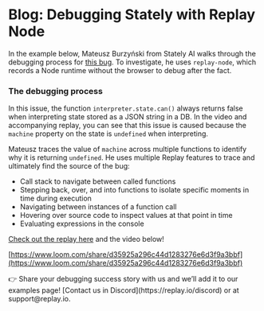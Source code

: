 # Blog: Debugging Stately with Replay Node

In the example below, Mateusz Burzyński from Stately AI walks through the debugging process for [this bug](https://github.com/statelyai/xstate/issues/3096). To investigate, he uses `replay-node`, which records a Node runtime without the browser to debug after the fact.

### The debugging process

In this issue, the function `interpreter.state.can()` always returns false when interpreting state stored as a JSON string in a DB. In the video and accompanying replay, you can see that this issue is caused because the `machine` property on the state is `undefined` when interpreting.

Mateusz traces the value of `machine` across multiple functions to identify why it is returning `undefined`. He uses multiple Replay features to trace and ultimately find the source of the bug:

- Call stack to navigate between called functions
- Stepping back, over, and into functions to isolate specific moments in time during execution
- Navigating between instances of a function call
- Hovering over source code to inspect values at that point in time
- Evaluating expressions in the console

[Check out the replay here](https://app.replay.io/recording/rehydrated-statecan-bug--14e100e2-657d-4491-9320-b79054ffe0eb) and the video below!

[https://www.loom.com/share/d35925a296c44d1283276e6d3f9a3bbf](https://www.loom.com/share/d35925a296c44d1283276e6d3f9a3bbf)

<aside>
👉 Share your debugging success story with us and we’ll add it to our examples page! [Contact us in Discord](https://replay.io/discord) or at support@replay.io.

</aside>